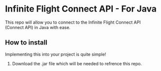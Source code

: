 # Infinite Flight Connect API - For Java
This repo will allow you to connect to the Infinite Flight Connect API (Connect API) in Java with ease.

## How to install
Implementing this into your project is quite simple!

1. Download the .jar file which will be needed to refrence this repo.
